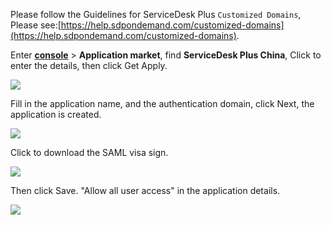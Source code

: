 <IntegrationDetailCard title="Configuring a domain name in ServiceDesk Plus">

Please follow the Guidelines for ServiceDesk Plus `Customized Domains`, Please see:[https://help.sdpondemand.com/customized-domains](https://help.sdpondemand.com/customized-domains).

</IntegrationDetailCard>

<IntegrationDetailCard :title="`Create an app in ${$localeConfig.brandName}`">

Enter [**console**](https://console.authing.cn) > **Application market**, find **ServiceDesk Plus China**, Click to enter the details, then click Get Apply.

![](~@imagesZhCn/integration/servicedesk/1-1c.v2.png)

Fill in the application name, and the authentication domain, click Next, the application is created.

![](~@imagesZhCn/integration/servicedesk/1-2.v2.png)

Click to download the SAML visa sign.

![](~@imagesZhCn/integration/servicedesk/1-3.v2.png)

Then click Save. "Allow all user access" in the application details.

![](~@imagesZhCn/integration/servicedesk/1-4.v2.png)

<!-- 在 {{$localeConfig.brandName}} 创建一个应用。进入[**控制台**](https://console.authing.cn) > **应用**，点击「创建应用」。

![](~@imagesZhCn/integration/ali-cloud/1-4.jpg)

填写一个应用名称、认证地址和回调链接，然后点击「创建」。

![](~@imagesZhCn/integration/tencent-cloud/1-1.jpg)

进入**控制台** > **应用** > **应用列表**，找到你的应用，点击「配置」。

![](~@imagesZhCn/integration/aws/1-1.png)

点击「配置 SAML2 身份提供商」，打开「启用 SAML2 Provider」开关，下方的**默认 ACS 地址**填写：`https://accounts.zoho.com/samlresponse/<your_verified_domain>`，例如 `https://accounts.zoho.com/samlresponse/example.com`

![](~@imagesZhCn/integration/servicedesk/1-1.png)

设置内容请粘贴以下内容：

```json
{
    "digestAlgorithm": "http://www.w3.org/2000/09/xmldsig#sha1",
    "signatureAlgorithm": "http://www.w3.org/2000/09/xmldsig#rsa-sha1",
    "authnContextClassRef": "urn:oasis:names:tc:SAML:2.0:ac:classes:unspecified",
    "lifetimeInSeconds": 3600,
    "nameIdentifierFormat": "urn:oasis:names:tc:SAML:1.1:nameid-format:emailAddress"
}
```

最后下载 SAML2 Identity Provider 的验签证书，下一步我们需要将其上传到 ServiceDesk Plus 的 SAML Authentication 配置中：

![](~@imagesZhCn/integration/servicedesk/1-2.png)
 -->

</IntegrationDetailCard>
